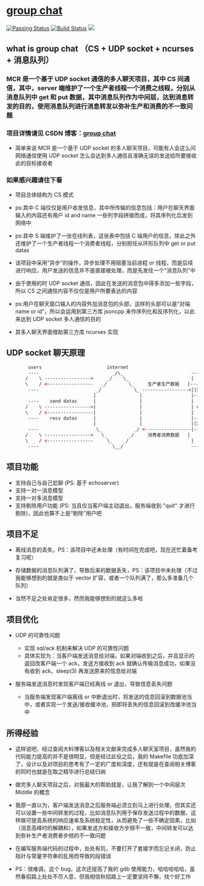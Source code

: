 # [group chat](https://blog.csdn.net/qq_41880190/article/details/90235055)

[![Passing Status](https://github.com/Shiny-Man/img.org/blob/master/passing.svg)](https://github.com/Shiny-Man/mcr)
[![Bulid Status](https://github.com/Shiny-Man/img.org/blob/master/build.svg)](https://github.com/Shiny-Man/mcr)
[![](https://img.shields.io/badge/UDP-socket-orange.svg)](https://github.com/Apriluestc/groupe-chat/blob/master/README.md)

## what is group chat （CS + UDP socket + ncurses + 消息队列）

### **MCR 是一个基于 UDP socket 通信的多人聊天项目，其中 CS 间通信，其中，server 端维护了一个生产者线程一个消费之线程，分别从消息队列中 get 和 put 数据，其中消息队列作为中间层，达到消息转发的目的，使用消息队列进行消息转发以弥补生产和消费的不一致问题**

### **项目详情请见 CSDN 博客**：[group chat](https://blog.csdn.net/qq_41880190/article/details/90235055)

- 简单来说 MCR 是一个基于 UDP socket 的多人聊天项目，可能有人会这么问网络通信使用 UDP socket 怎么会达到多人通信且准确无误的发送给所要接收此的目标接收者

### 如果感兴趣请往下看

- 项目总体结构为 CS 模式

- ps:其中 C 端仅仅是用户收发信息，其中所传输的信息包括：用户在聊天界面输入的内容还有用户 id and name 一些列字段拼接而成，将其序列化后发到网络中

- ps:其中 S 端维护了一张在线列表，这张表中包括 C 端用户的信息，除此之外还维护了一个生产者线程一个消费者线程，分别担任从环形队列中 get or put datas

- 该项目中采用“异步”的操作，异步处理不用阻塞当前进程 or 线程，而是后续进行响应，用户发送的信息并不是直接被处理，而是先发往一个“消息队列”中

- 由于使用的时 UDP socket 通信，因此在发送的消息包中得多添加一些字段，所以 CS 之间通信内容不仅仅是用户所要表达的内容

- ps:用户在聊天窗口输入的内容外加消息包的头部，这样的头部可以是“对端 name or id”，所以会运用到第三方库 jsoncpp 来作序列化和反序列化，以此来达到 UDP socket 多人通信的目的

- 其多人聊天界面借助第三方库 ncurses 实现

## UDP socket 聊天原理

```html
        users                        internet                                server
        ----                           _/\_                         ---------------------
       /    \ ----------------->     _/    \_                       |                   |
       \    / <-----------------   _/        \_     生产者生产数据   |-------------      |
        ----                     _/            \_ ----------------->||生产者线程 |       |
                                |                |                  |-------------      |
        ----    send datas      |                |                  |                   |
       /    \ ----------------->|                |                  | circle     queue  |
       \    / <-----------------|                |                  |                   |
        ----    recv datas      |                |                  |-------------      |
                                |                |                  ||消费者线程 |       |
        ----                     \_            _/ <-----------------|-------------      |
       /    \ ----------------->   \_        _/     消费者消费数据   |                   |
       \    / <-----------------     \_    _/                       |                   |
        ----                           \__/                         ---------------------
```

## 项目功能

- 支持自己与自己尬聊 (PS: 基于 echoserver)
- 支持一对一消息模型
- 支持一对多消息模型
- 支持剔除用户功能 (PS: 当且仅当客户端主动退出，服务端收到 "quit" 才进行剔除)，因此也算不上是“剔除”用户吧

## 项目不足

- 离线消息的丢失，PS：该项目中还未处理（有时间在完成吧，现在还忙着备考复习呢）

- 存储数据的消息队列满了，导致后来的数据丢失，PS：该项目中未处理（不过我能够想到的就是类似于 vector 扩容，或者一个队列满了，那么多准备几个队列）

- 当然不足之处肯定很多，然而我能够想到的就这么多啦

## 项目优化

- UDP 的可靠性问题
  - 实现 sql/ack 机制来解决 UDP 的可靠性问题
  - 具体实现为：当客户端发送消息给对端，如果对端收到之后，并且显示的返回改客户端一个 ack，发送方接收到 ack 就确认传输消息成功，如果没有收到 ack，sleep(3) 再发送原来的信息给对端

- 服务端发送消息时发现客户端已经离线 or 退出，导致信息丢失问题
  - 当服务端发现客户端离线 or 中断退出时，将发送的信息回滚到数据池当中，或者实现一个发送/接收缓冲池，把即将丢失的信息回滚到改缓冲池当中

## 所得经验

- 这样说吧，经过查阅大料博客以及相关文献来完成多人聊天室项目，虽然我的代码能力提高的并不是很明显，但是经过此役之后，我的 Makefile 功底加深了，设计以及对项目的思考有了一定的广度和深度，还有就是在查阅相关博客的同时也就是在取之精华进行总结归纳

- 做完多人聊天项目之后，对我最大的帮助就是，让我了解到一个中间层次 Middle 的概念

- 我原一直以为，客户端发送消息之后服务端必须立刻马上进行处理，但其实还可以设置一些中间转发的过程，比如消息队列用于保存发送过程中的数据，这样做可提高系统的响应速率及系统稳定性，从而避免了一些不确定因素，比如（消息高峰时的解耦和），如果发送方和接收方步频不一致，中间转发可以达到弥补生产者消费者步频的不一致问题

- 在编写服务端代码的过程中，处处有坑，不要打开了套接字而忘记关闭，防止指针与常量字符串的乱用而导致的段错误

- PS：很难调，这个 bug，这次还提高了我的 gdb 使用能力，哈哈哈哈哈，虽然春招路上处处不尽人意，但我相信秋招路上一定要坚持不懈，找个好工作
